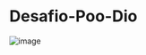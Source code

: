 # Desafio-Poo-Dio

![image](https://github.com/EdersomBarros/Desafio-Poo-Dio/assets/104524204/1fbc6acb-00fa-4146-8a73-0aa02ab50733)
